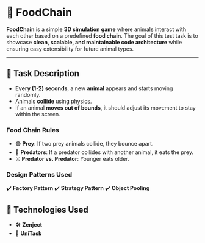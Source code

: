 # 🦁 FoodChain

**FoodChain** is a simple **3D simulation game** where animals interact with each other based on a predefined **food chain**. The goal of this test task is to showcase **clean, scalable, and maintainable code architecture** while ensuring easy extensibility for future animal types.

---

## 🎯 **Task Description**
- **Every (1-2) seconds**, a new **animal** appears and starts moving randomly.
- Animals **collide** using physics.
- If an animal **moves out of bounds**, it should adjust its movement to stay within the screen.

### **Food Chain Rules**
- 🟢 **Prey**: If two prey animals collide, they bounce apart.
- 🔴 **Predators**: If a predator collides with another animal, it eats the prey.
- ⚔️ **Predator vs. Predator**: Younger eats older.

### **Design Patterns Used**
✔️ **Factory Pattern**
✔️ **Strategy Pattern**
✔️ **Object Pooling**

## 🚀 **Technologies Used**
- 🛠 **Zenject**
- 🎨 **UniTask**
